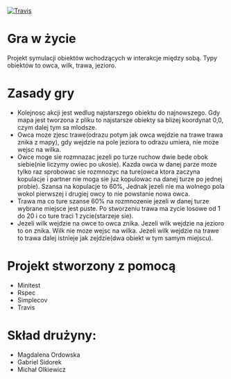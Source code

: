 [![Travis](https://travis-ci.com/TestowanieRubyUG20182019/projektsemestralny-misie.svg?token=zfdnyWxniFXJmUEvgo2F&branch=master)](https://travis-ci.com/TestowanieRubyUG20182019/projektsemestralny-misie)
# Gra w życie
Projekt symulacji obiektów wchodzących w interakcje między sobą. Typy obiektów to owca, wilk, trawa, jezioro.
# Zasady gry
* Kolejnosc akcji jest wedlug najstarszego obiektu do najnowszego. Gdy mapa jest tworzona z pliku to najstarsze obiekty sa blizej koordynat 0,0, czym dalej tym sa mlodsze.
* Owca moze zjesc trawe(odrazu potym jak owca wejdzie na trawe trawa znika z mapy), gdy wejdzie na pole jeziora to odrazu umiera, nie moze wejsc na wilka.
* Owce moge sie rozmnazac jezeli po turze ruchow dwie bede obok siebie(nie liczymy owiec po ukosie). Kazda owca w danej parze moze tylko raz sprobowac sie rozmnozyc na ture(owca ktora zaczyna kopulacje i partner nie moga sie juz kopulowac na danej turze po jednej probie). Szansa na kopulacje to 60%, Jednak jezeli nie ma wolnego pola wokol pierwszej i drugiej owcy to nie powstanie nowa owca.
* Trawa ma co ture szanse 60% na rozmnozenie jezeli w danej turze wybrane miejsce jest puste. Po stworzeniu trawa ma zycie losowe od 1 do 20 i co ture traci 1 zycie(starzeje sie).
* Jezeli wilk wejdzie na owce to owca znika. Jezeli wilk wejdzie na jezioro to on znika. Wilk nie moze wejsc na wilka. Jezeli wilk wejdzie na trawe to trawa dalej istnieje jak zejdzie(dwa obiekt w tym samym miejscu).
# Projekt stworzony z pomocą
* Minitest
* Rspec
* Simplecov
* Travis
# Skład drużyny:
* Magdalena Ordowska
* Gabriel Sidorek
* Michał Olkiewicz


